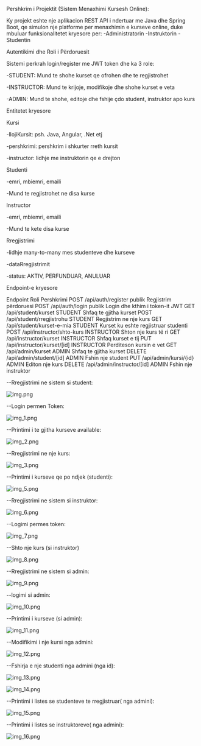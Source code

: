 Pershkrim i Projektit (Sistem Menaxhimi Kursesh Online):

Ky projekt eshte nje aplikacion REST API i ndertuar me Java dhe Spring Boot, qe simulon nje platforme per menaxhimin e kurseve online, duke mbuluar funksionalitetet kryesore per:
-Administratorin
-Instruktorin
-Studentin


Autentikimi dhe Roli i Përdoruesit

Sistemi perkrah login/register me JWT token dhe ka 3 role:

-STUDENT: Mund te shohe kurset qe ofrohen dhe te regjistrohet

-INSTRUCTOR: Mund te krijoje, modifikoje dhe shohe kurset e veta

-ADMIN: Mund te shohe, editoje dhe fshije çdo student, instruktor apo kurs


Entitetet kryesore

Kursi

-llojiKursit: psh. Java, Angular, .Net etj

-pershkrimi: pershkrim i shkurter rreth kursit

-instructor: lidhje me instruktorin qe e drejton


Studenti

-emri, mbiemri, emaili

-Mund te regjistrohet ne disa kurse


Instructor

-emri, mbiemri, emaili

-Mund te kete disa kurse


Rregjistrimi

-lidhje many-to-many mes studenteve dhe kurseve

-dataRregjistrimit

-status: AKTIV, PERFUNDUAR, ANULUAR

 
Endpoint-e kryesore

Endpoint                  	               Roli	           Pershkrimi
POST /api/auth/register	                  publik	         Regjistrim përdoruesi
POST /api/auth/login	                     publik	         Login dhe kthim i token-it JWT
GET /api/student/kurset     	             STUDENT	        Shfaq te gjitha kurset
POST /api/student/rregjistrohu	           STUDENT	        Regjistrim ne nje kurs
GET /api/student/kurset-e-mia	            STUDENT	        Kurset ku eshte regjistruar studenti
POST /api/instructor/shto-kurs 	          INSTRUCTOR	     Shton nje kurs të ri
GET /api/instructor/kurset	               INSTRUCTOR	     Shfaq kurset e tij
PUT /api/instructor/kurset/[id]	          INSTRUCTOR	     Perditeson kursin e vet
GET /api/admin/kurset	                    ADMIN	          Shfaq te gjitha kurset
DELETE /api/admin/student/[id]	           ADMIN	          Fshin nje student
PUT  /api/admin/kursi/{id}	               ADMIN	          Editon nje kurs 
DELETE /api/admin/instructor/[id]         ADMIN	          Fshin nje instruktor


--Rregjistrimi ne sistem si student:

![img.png](img.png)

--Login permen Token:

![img_1.png](img_1.png)

--Printimi i te gjitha kurseve available:

![img_2.png](img_2.png)

--Rregjistrimi ne nje kurs: 

![img_3.png](img_3.png)

--Printimi i kurseve qe po ndjek (studenti):

![img_5.png](img_5.png)

--Rregjistrimi ne sistem si instruktor:

![img_6.png](img_6.png)

--Logimi permes token:

![img_7.png](img_7.png)

--Shto nje kurs (si instruktor)

![img_8.png](img_8.png)

--Rregjistrimi ne sistem si admin:

![img_9.png](img_9.png)

--logimi si admin:

![img_10.png](img_10.png)

--Printimi i kurseve (si admin):

![img_11.png](img_11.png)

--Modifikimi i nje kursi nga admini:

![img_12.png](img_12.png)

--Fshirja e nje studenti nga admini (nga id):

![img_13.png](img_13.png)

![img_14.png](img_14.png)

--Printimi i listes se studenteve te rregjistruar( nga admini):

![img_15.png](img_15.png)

--Printimi i listes se instruktoreve( nga admini):

![img_16.png](img_16.png)


